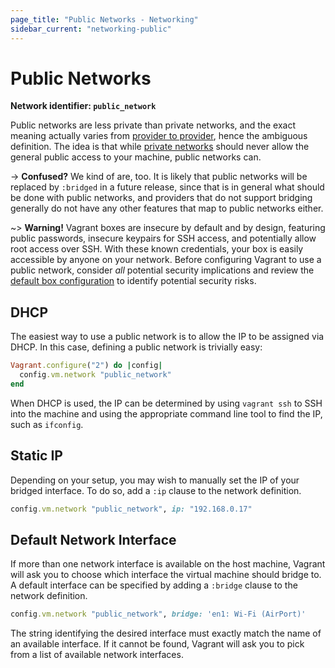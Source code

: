 ```yaml
---
page_title: "Public Networks - Networking"
sidebar_current: "networking-public"
---
```


# Public Networks

**Network identifier: `public_network`**

Public networks are less private than private networks, and the exact
meaning actually varies from [provider to provider](/docs/providers),
hence the ambiguous definition. The idea is that while
[private networks](/docs/networking/private_network.html) should never allow the
general public access to your machine, public networks can.

-> **Confused?** We kind of are, too. It is likely that public networks will be
replaced by `:bridged` in a future release, since that is in general what should
be done with public networks, and providers that do not support bridging
generally do not have any other features that map to public networks either.

~> **Warning!** Vagrant boxes are insecure by default and by design, featuring
public passwords, insecure keypairs for SSH access, and potentially allow root
access over SSH. With these known credentials, your box is easily accessible by
anyone on your network. Before configuring Vagrant to use a public network,
consider _all_ potential security implications and review the
[default box configuration](/docs/boxes/base.html) to identify potential security
risks.

## DHCP

The easiest way to use a public network is to allow the IP to be assigned
via DHCP. In this case, defining a public network is trivially easy:

```ruby
Vagrant.configure("2") do |config|
  config.vm.network "public_network"
end
```

When DHCP is used, the IP can be determined by using `vagrant ssh` to
SSH into the machine and using the appropriate command line tool to find
the IP, such as `ifconfig`.

## Static IP

Depending on your setup, you may wish to manually set the IP of your
bridged interface. To do so, add a `:ip` clause to the network definition.

```ruby
config.vm.network "public_network", ip: "192.168.0.17"
```

## Default Network Interface

If more than one network interface is available on the host machine, Vagrant will
ask you to choose which interface the virtual machine should bridge to. A default
interface can be specified by adding a `:bridge` clause to the network definition.

```ruby
config.vm.network "public_network", bridge: 'en1: Wi-Fi (AirPort)'
```

The string identifying the desired interface must exactly match the name of an
available interface. If it cannot be found, Vagrant will ask you to pick
from a list of available network interfaces.
